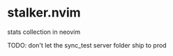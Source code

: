 # stalker.nvim

stats collection in neovim

TODO: don't let the sync_test server folder ship to prod

